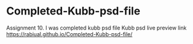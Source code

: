 # Completed-Kubb-psd-file
Assignment 10. I was completed kubb psd file 
Kubb psd live preview link https://rabiual.github.io/Completed-Kubb-psd-file/
